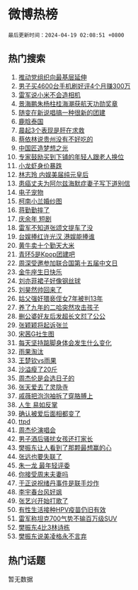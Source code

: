 # 微博热榜

`最后更新时间：2024-04-19 02:08:51 +0800`

## 热门搜索

1. [推动党组织向最基层延伸](https://m.weibo.cn/search?containerid=100103type%3D1%26t%3D10%26q%3D%23%E6%8E%A8%E5%8A%A8%E5%85%9A%E7%BB%84%E7%BB%87%E5%90%91%E6%9C%80%E5%9F%BA%E5%B1%82%E5%BB%B6%E4%BC%B8%23&stream_entry_id=51&isnewpage=1&extparam=seat%3D1%26q%3D%2523%25E6%258E%25A8%25E5%258A%25A8%25E5%2585%259A%25E7%25BB%2584%25E7%25BB%2587%25E5%2590%2591%25E6%259C%2580%25E5%259F%25BA%25E5%25B1%2582%25E5%25BB%25B6%25E4%25BC%25B8%2523%26c_type%3D51%26dgr%3D0%26cate%3D10103%26pos%3D0%26filter_type%3Drealtimehot%26stream_entry_id%3D51%26display_time%3D1713463730%26pre_seqid%3D17134637304760746586)
1. [男子买4600台手机刷好评4个月赚300万](https://m.weibo.cn/search?containerid=100103type%3D1%26t%3D10%26q%3D%23%E7%94%B7%E5%AD%90%E4%B9%B04600%E5%8F%B0%E6%89%8B%E6%9C%BA%E5%88%B7%E5%A5%BD%E8%AF%844%E4%B8%AA%E6%9C%88%E8%B5%9A300%E4%B8%87%23&stream_entry_id=31&isnewpage=1&extparam=seat%3D1%26q%3D%2523%25E7%2594%25B7%25E5%25AD%2590%25E4%25B9%25B04600%25E5%258F%25B0%25E6%2589%258B%25E6%259C%25BA%25E5%2588%25B7%25E5%25A5%25BD%25E8%25AF%25844%25E4%25B8%25AA%25E6%259C%2588%25E8%25B5%259A300%25E4%25B8%2587%2523%26c_type%3D31%26band_rank%3D1%26cate%3D5001%26flag%3D2%26filter_type%3Drealtimehot%26stream_entry_id%3D31%26pos%3D0%26realpos%3D1%26dgr%3D0%26lcate%3D5001%26display_time%3D1713463730%26pre_seqid%3D17134637304760746586)
1. [雷军说小米不会造相机](https://m.weibo.cn/search?containerid=100103type%3D1%26t%3D10%26q%3D%23%E9%9B%B7%E5%86%9B%E8%AF%B4%E5%B0%8F%E7%B1%B3%E4%B8%8D%E4%BC%9A%E9%80%A0%E7%9B%B8%E6%9C%BA%23&stream_entry_id=31&isnewpage=1&extparam=seat%3D1%26q%3D%2523%25E9%259B%25B7%25E5%2586%259B%25E8%25AF%25B4%25E5%25B0%258F%25E7%25B1%25B3%25E4%25B8%258D%25E4%25BC%259A%25E9%2580%25A0%25E7%259B%25B8%25E6%259C%25BA%2523%26c_type%3D31%26band_rank%3D2%26cate%3D5001%26flag%3D2%26filter_type%3Drealtimehot%26stream_entry_id%3D31%26pos%3D1%26realpos%3D2%26dgr%3D0%26lcate%3D5001%26display_time%3D1713463730%26pre_seqid%3D17134637304760746586)
1. [景海鹏朱杨柱桂海潮获航天功勋奖章](https://m.weibo.cn/search?containerid=100103type%3D1%26t%3D10%26q%3D%23%E6%99%AF%E6%B5%B7%E9%B9%8F%E6%9C%B1%E6%9D%A8%E6%9F%B1%E6%A1%82%E6%B5%B7%E6%BD%AE%E8%8E%B7%E8%88%AA%E5%A4%A9%E5%8A%9F%E5%8B%8B%E5%A5%96%E7%AB%A0%23&stream_entry_id=31&isnewpage=1&extparam=seat%3D1%26q%3D%2523%25E6%2599%25AF%25E6%25B5%25B7%25E9%25B9%258F%25E6%259C%25B1%25E6%259D%25A8%25E6%259F%25B1%25E6%25A1%2582%25E6%25B5%25B7%25E6%25BD%25AE%25E8%258E%25B7%25E8%2588%25AA%25E5%25A4%25A9%25E5%258A%259F%25E5%258B%258B%25E5%25A5%2596%25E7%25AB%25A0%2523%26c_type%3D31%26band_rank%3D3%26cate%3D5001%26flag%3D0%26filter_type%3Drealtimehot%26stream_entry_id%3D31%26pos%3D2%26realpos%3D3%26dgr%3D0%26lcate%3D5001%26display_time%3D1713463730%26pre_seqid%3D17134637304760746586)
1. [随变在新说唱搞一种很新的团建](https://m.weibo.cn/search?containerid=100103type%3D1%26t%3D10%26q%3D%23%E9%9A%8F%E5%8F%98%E5%9C%A8%E6%96%B0%E8%AF%B4%E5%94%B1%E6%90%9E%E4%B8%80%E7%A7%8D%E5%BE%88%E6%96%B0%E7%9A%84%E5%9B%A2%E5%BB%BA%23&stream_entry_id=31&isnewpage=1&extparam=seat%3D1%26q%3D%2523%25E9%259A%258F%25E5%258F%2598%25E5%259C%25A8%25E6%2596%25B0%25E8%25AF%25B4%25E5%2594%25B1%25E6%2590%259E%25E4%25B8%2580%25E7%25A7%258D%25E5%25BE%2588%25E6%2596%25B0%25E7%259A%2584%25E5%259B%25A2%25E5%25BB%25BA%2523%26c_type%3D31%26band_rank%3D4%26adid%3D231138%26cate%3D5001%26is_ad_pos%3D1%26filter_type%3Drealtimehot%26stream_entry_id%3D31%26pos%3D3%26dgr%3D0%26lcate%3D5001%26topic_ad%3D1%26display_time%3D1713463730%26pre_seqid%3D17134637304760746586)
1. [鹿晗泰国](https://m.weibo.cn/search?containerid=100103type%3D1%26t%3D10%26q%3D%E9%B9%BF%E6%99%97%E6%B3%B0%E5%9B%BD&stream_entry_id=31&isnewpage=1&extparam=seat%3D1%26q%3D%25E9%25B9%25BF%25E6%2599%2597%25E6%25B3%25B0%25E5%259B%25BD%26c_type%3D31%26band_rank%3D4%26cate%3D5001%26flag%3D2%26filter_type%3Drealtimehot%26stream_entry_id%3D31%26pos%3D4%26realpos%3D4%26dgr%3D0%26lcate%3D5001%26display_time%3D1713463730%26pre_seqid%3D17134637304760746586)
1. [晨起3个表现是肝在求救](https://m.weibo.cn/search?containerid=100103type%3D1%26t%3D10%26q%3D%23%E6%99%A8%E8%B5%B73%E4%B8%AA%E8%A1%A8%E7%8E%B0%E6%98%AF%E8%82%9D%E5%9C%A8%E6%B1%82%E6%95%91%23&stream_entry_id=31&isnewpage=1&extparam=seat%3D1%26q%3D%2523%25E6%2599%25A8%25E8%25B5%25B73%25E4%25B8%25AA%25E8%25A1%25A8%25E7%258E%25B0%25E6%2598%25AF%25E8%2582%259D%25E5%259C%25A8%25E6%25B1%2582%25E6%2595%2591%2523%26c_type%3D31%26band_rank%3D5%26cate%3D5001%26flag%3D2%26filter_type%3Drealtimehot%26stream_entry_id%3D31%26pos%3D5%26realpos%3D5%26dgr%3D0%26lcate%3D5001%26display_time%3D1713463730%26pre_seqid%3D17134637304760746586)
1. [蔡依林说贵州没有不好吃的](https://m.weibo.cn/search?containerid=100103type%3D1%26t%3D10%26q%3D%23%E8%94%A1%E4%BE%9D%E6%9E%97%E8%AF%B4%E8%B4%B5%E5%B7%9E%E6%B2%A1%E6%9C%89%E4%B8%8D%E5%A5%BD%E5%90%83%E7%9A%84%23&stream_entry_id=31&isnewpage=1&extparam=seat%3D1%26q%3D%2523%25E8%2594%25A1%25E4%25BE%259D%25E6%259E%2597%25E8%25AF%25B4%25E8%25B4%25B5%25E5%25B7%259E%25E6%25B2%25A1%25E6%259C%2589%25E4%25B8%258D%25E5%25A5%25BD%25E5%2590%2583%25E7%259A%2584%2523%26c_type%3D31%26band_rank%3D6%26cate%3D5001%26flag%3D2%26filter_type%3Drealtimehot%26stream_entry_id%3D31%26pos%3D6%26realpos%3D6%26dgr%3D0%26lcate%3D5001%26display_time%3D1713463730%26pre_seqid%3D17134637304760746586)
1. [中国匠造梦想之光](https://m.weibo.cn/search?containerid=100103type%3D1%26t%3D10%26q%3D%23%E4%B8%AD%E5%9B%BD%E5%8C%A0%E9%80%A0%E6%A2%A6%E6%83%B3%E4%B9%8B%E5%85%89%23&stream_entry_id=31&isnewpage=1&extparam=seat%3D1%26q%3D%2523%25E4%25B8%25AD%25E5%259B%25BD%25E5%258C%25A0%25E9%2580%25A0%25E6%25A2%25A6%25E6%2583%25B3%25E4%25B9%258B%25E5%2585%2589%2523%26c_type%3D31%26band_rank%3D7%26adid%3D231444%26cate%3D5001%26is_ad_pos%3D1%26filter_type%3Drealtimehot%26stream_entry_id%3D31%26pos%3D7%26dgr%3D0%26lcate%3D5001%26topic_ad%3D1%26display_time%3D1713463730%26pre_seqid%3D17134637304760746586)
1. [专家鼓励买到下铺的年轻人跟老人换位](https://m.weibo.cn/search?containerid=100103type%3D1%26t%3D10%26q%3D%23%E4%B8%93%E5%AE%B6%E9%BC%93%E5%8A%B1%E4%B9%B0%E5%88%B0%E4%B8%8B%E9%93%BA%E7%9A%84%E5%B9%B4%E8%BD%BB%E4%BA%BA%E8%B7%9F%E8%80%81%E4%BA%BA%E6%8D%A2%E4%BD%8D%23&stream_entry_id=31&isnewpage=1&extparam=seat%3D1%26q%3D%2523%25E4%25B8%2593%25E5%25AE%25B6%25E9%25BC%2593%25E5%258A%25B1%25E4%25B9%25B0%25E5%2588%25B0%25E4%25B8%258B%25E9%2593%25BA%25E7%259A%2584%25E5%25B9%25B4%25E8%25BD%25BB%25E4%25BA%25BA%25E8%25B7%259F%25E8%2580%2581%25E4%25BA%25BA%25E6%258D%25A2%25E4%25BD%258D%2523%26c_type%3D31%26band_rank%3D7%26cate%3D5001%26flag%3D16%26filter_type%3Drealtimehot%26stream_entry_id%3D31%26pos%3D8%26realpos%3D7%26dgr%3D0%26lcate%3D5001%26display_time%3D1713463730%26pre_seqid%3D17134637304760746586)
1. [小龙虾身价暴跌](https://m.weibo.cn/search?containerid=100103type%3D1%26t%3D10%26q%3D%23%E5%B0%8F%E9%BE%99%E8%99%BE%E8%BA%AB%E4%BB%B7%E6%9A%B4%E8%B7%8C%23&stream_entry_id=31&isnewpage=1&extparam=seat%3D1%26q%3D%2523%25E5%25B0%258F%25E9%25BE%2599%25E8%2599%25BE%25E8%25BA%25AB%25E4%25BB%25B7%25E6%259A%25B4%25E8%25B7%258C%2523%26c_type%3D31%26band_rank%3D8%26cate%3D5001%26flag%3D2%26filter_type%3Drealtimehot%26stream_entry_id%3D31%26pos%3D9%26realpos%3D8%26dgr%3D0%26lcate%3D5001%26display_time%3D1713463730%26pre_seqid%3D17134637304760746586)
1. [林志玲 内娱美届纯元皇后](https://m.weibo.cn/search?containerid=100103type%3D1%26t%3D10%26q%3D%E6%9E%97%E5%BF%97%E7%8E%B2+%E5%86%85%E5%A8%B1%E7%BE%8E%E5%B1%8A%E7%BA%AF%E5%85%83%E7%9A%87%E5%90%8E&stream_entry_id=31&isnewpage=1&extparam=seat%3D1%26q%3D%25E6%259E%2597%25E5%25BF%2597%25E7%258E%25B2%2520%25E5%2586%2585%25E5%25A8%25B1%25E7%25BE%258E%25E5%25B1%258A%25E7%25BA%25AF%25E5%2585%2583%25E7%259A%2587%25E5%2590%258E%26c_type%3D31%26band_rank%3D9%26cate%3D5001%26flag%3D2%26filter_type%3Drealtimehot%26stream_entry_id%3D31%26pos%3D10%26realpos%3D9%26dgr%3D0%26lcate%3D5001%26display_time%3D1713463730%26pre_seqid%3D17134637304760746586)
1. [患癌丈夫为阿尔兹海默症妻子写下道别信](https://m.weibo.cn/search?containerid=100103type%3D1%26t%3D10%26q%3D%23%E6%82%A3%E7%99%8C%E4%B8%88%E5%A4%AB%E4%B8%BA%E9%98%BF%E5%B0%94%E5%85%B9%E6%B5%B7%E9%BB%98%E7%97%87%E5%A6%BB%E5%AD%90%E5%86%99%E4%B8%8B%E9%81%93%E5%88%AB%E4%BF%A1%23&stream_entry_id=31&isnewpage=1&extparam=seat%3D1%26q%3D%2523%25E6%2582%25A3%25E7%2599%258C%25E4%25B8%2588%25E5%25A4%25AB%25E4%25B8%25BA%25E9%2598%25BF%25E5%25B0%2594%25E5%2585%25B9%25E6%25B5%25B7%25E9%25BB%2598%25E7%2597%2587%25E5%25A6%25BB%25E5%25AD%2590%25E5%2586%2599%25E4%25B8%258B%25E9%2581%2593%25E5%2588%25AB%25E4%25BF%25A1%2523%26c_type%3D31%26band_rank%3D10%26cate%3D5001%26flag%3D32768%26filter_type%3Drealtimehot%26stream_entry_id%3D31%26pos%3D11%26realpos%3D10%26dgr%3D0%26lcate%3D5001%26display_time%3D1713463730%26pre_seqid%3D17134637304760746586)
1. [电子宠物](https://m.weibo.cn/search?containerid=100103type%3D1%26t%3D10%26q%3D%E7%94%B5%E5%AD%90%E5%AE%A0%E7%89%A9&stream_entry_id=31&isnewpage=1&extparam=seat%3D1%26q%3D%25E7%2594%25B5%25E5%25AD%2590%25E5%25AE%25A0%25E7%2589%25A9%26c_type%3D31%26band_rank%3D11%26cate%3D5001%26flag%3D1%26filter_type%3Drealtimehot%26stream_entry_id%3D31%26pos%3D12%26realpos%3D11%26dgr%3D0%26lcate%3D5001%26display_time%3D1713463730%26pre_seqid%3D17134637304760746586)
1. [柯南小兰婚纱图](https://m.weibo.cn/search?containerid=100103type%3D1%26t%3D10%26q%3D%E6%9F%AF%E5%8D%97%E5%B0%8F%E5%85%B0%E5%A9%9A%E7%BA%B1%E5%9B%BE&stream_entry_id=31&isnewpage=1&extparam=seat%3D1%26q%3D%25E6%259F%25AF%25E5%258D%2597%25E5%25B0%258F%25E5%2585%25B0%25E5%25A9%259A%25E7%25BA%25B1%25E5%259B%25BE%26c_type%3D31%26band_rank%3D12%26cate%3D5001%26flag%3D2%26filter_type%3Drealtimehot%26stream_entry_id%3D31%26pos%3D13%26realpos%3D12%26dgr%3D0%26lcate%3D5001%26display_time%3D1713463730%26pre_seqid%3D17134637304760746586)
1. [蒋勤勤摔了](https://m.weibo.cn/search?containerid=100103type%3D1%26t%3D10%26q%3D%23%E8%92%8B%E5%8B%A4%E5%8B%A4%E6%91%94%E4%BA%86%23&stream_entry_id=31&isnewpage=1&extparam=seat%3D1%26q%3D%2523%25E8%2592%258B%25E5%258B%25A4%25E5%258B%25A4%25E6%2591%2594%25E4%25BA%2586%2523%26c_type%3D31%26band_rank%3D13%26cate%3D5001%26flag%3D2%26filter_type%3Drealtimehot%26stream_entry_id%3D31%26pos%3D14%26realpos%3D13%26dgr%3D0%26lcate%3D5001%26display_time%3D1713463730%26pre_seqid%3D17134637304760746586)
1. [庆余年 短剧](https://m.weibo.cn/search?containerid=100103type%3D1%26t%3D10%26q%3D%E5%BA%86%E4%BD%99%E5%B9%B4+%E7%9F%AD%E5%89%A7&stream_entry_id=31&isnewpage=1&extparam=seat%3D1%26q%3D%25E5%25BA%2586%25E4%25BD%2599%25E5%25B9%25B4%2520%25E7%259F%25AD%25E5%2589%25A7%26c_type%3D31%26band_rank%3D14%26cate%3D5001%26flag%3D2%26filter_type%3Drealtimehot%26stream_entry_id%3D31%26pos%3D15%26realpos%3D14%26dgr%3D0%26lcate%3D5001%26display_time%3D1713463730%26pre_seqid%3D17134637304760746586)
1. [雷军不知道张颂文提车了没](https://m.weibo.cn/search?containerid=100103type%3D1%26t%3D10%26q%3D%23%E9%9B%B7%E5%86%9B%E4%B8%8D%E7%9F%A5%E9%81%93%E5%BC%A0%E9%A2%82%E6%96%87%E6%8F%90%E8%BD%A6%E4%BA%86%E6%B2%A1%23&stream_entry_id=31&isnewpage=1&extparam=seat%3D1%26q%3D%2523%25E9%259B%25B7%25E5%2586%259B%25E4%25B8%258D%25E7%259F%25A5%25E9%2581%2593%25E5%25BC%25A0%25E9%25A2%2582%25E6%2596%2587%25E6%258F%2590%25E8%25BD%25A6%25E4%25BA%2586%25E6%25B2%25A1%2523%26c_type%3D31%26band_rank%3D15%26cate%3D5001%26flag%3D2%26filter_type%3Drealtimehot%26stream_entry_id%3D31%26pos%3D16%26realpos%3D15%26dgr%3D0%26lcate%3D5001%26display_time%3D1713463730%26pre_seqid%3D17134637304760746586)
1. [台娱捧红许光汉 港娱能捧谁](https://m.weibo.cn/search?containerid=100103type%3D1%26t%3D10%26q%3D%E5%8F%B0%E5%A8%B1%E6%8D%A7%E7%BA%A2%E8%AE%B8%E5%85%89%E6%B1%89+%E6%B8%AF%E5%A8%B1%E8%83%BD%E6%8D%A7%E8%B0%81&stream_entry_id=31&isnewpage=1&extparam=seat%3D1%26q%3D%25E5%258F%25B0%25E5%25A8%25B1%25E6%258D%25A7%25E7%25BA%25A2%25E8%25AE%25B8%25E5%2585%2589%25E6%25B1%2589%2520%25E6%25B8%25AF%25E5%25A8%25B1%25E8%2583%25BD%25E6%258D%25A7%25E8%25B0%2581%26c_type%3D31%26band_rank%3D16%26cate%3D5001%26flag%3D2%26filter_type%3Drealtimehot%26stream_entry_id%3D31%26pos%3D17%26realpos%3D16%26dgr%3D0%26lcate%3D5001%26display_time%3D1713463730%26pre_seqid%3D17134637304760746586)
1. [黄牛卖十个勤天大米](https://m.weibo.cn/search?containerid=100103type%3D1%26t%3D10%26q%3D%23%E9%BB%84%E7%89%9B%E5%8D%96%E5%8D%81%E4%B8%AA%E5%8B%A4%E5%A4%A9%E5%A4%A7%E7%B1%B3%23&stream_entry_id=31&isnewpage=1&extparam=seat%3D1%26q%3D%2523%25E9%25BB%2584%25E7%2589%259B%25E5%258D%2596%25E5%258D%2581%25E4%25B8%25AA%25E5%258B%25A4%25E5%25A4%25A9%25E5%25A4%25A7%25E7%25B1%25B3%2523%26c_type%3D31%26band_rank%3D17%26cate%3D5001%26flag%3D1%26filter_type%3Drealtimehot%26stream_entry_id%3D31%26pos%3D18%26realpos%3D17%26dgr%3D0%26lcate%3D5001%26display_time%3D1713463730%26pre_seqid%3D17134637304760746586)
1. [青环5是Kpop团建吧](https://m.weibo.cn/search?containerid=100103type%3D1%26t%3D10%26q%3D%23%E9%9D%92%E7%8E%AF5%E6%98%AFKpop%E5%9B%A2%E5%BB%BA%E5%90%A7%23&stream_entry_id=31&isnewpage=1&extparam=seat%3D1%26q%3D%2523%25E9%259D%2592%25E7%258E%25AF5%25E6%2598%25AFKpop%25E5%259B%25A2%25E5%25BB%25BA%25E5%2590%25A7%2523%26c_type%3D31%26band_rank%3D18%26cate%3D5001%26flag%3D0%26filter_type%3Drealtimehot%26stream_entry_id%3D31%26pos%3D19%26realpos%3D18%26dgr%3D0%26lcate%3D5001%26display_time%3D1713463730%26pre_seqid%3D17134637304760746586)
1. [周深受邀参加联合国第十五届中文日](https://m.weibo.cn/search?containerid=100103type%3D1%26t%3D10%26q%3D%23%E5%91%A8%E6%B7%B1%E5%8F%97%E9%82%80%E5%8F%82%E5%8A%A0%E8%81%94%E5%90%88%E5%9B%BD%E7%AC%AC%E5%8D%81%E4%BA%94%E5%B1%8A%E4%B8%AD%E6%96%87%E6%97%A5%23&stream_entry_id=31&isnewpage=1&extparam=seat%3D1%26q%3D%2523%25E5%2591%25A8%25E6%25B7%25B1%25E5%258F%2597%25E9%2582%2580%25E5%258F%2582%25E5%258A%25A0%25E8%2581%2594%25E5%2590%2588%25E5%259B%25BD%25E7%25AC%25AC%25E5%258D%2581%25E4%25BA%2594%25E5%25B1%258A%25E4%25B8%25AD%25E6%2596%2587%25E6%2597%25A5%2523%26c_type%3D31%26band_rank%3D19%26cate%3D5001%26flag%3D0%26filter_type%3Drealtimehot%26stream_entry_id%3D31%26pos%3D20%26realpos%3D19%26dgr%3D0%26lcate%3D5001%26display_time%3D1713463730%26pre_seqid%3D17134637304760746586)
1. [金牛座生日快乐](https://m.weibo.cn/search?containerid=100103type%3D1%26t%3D10%26q%3D%23%E9%87%91%E7%89%9B%E5%BA%A7%E7%94%9F%E6%97%A5%E5%BF%AB%E4%B9%90%23&stream_entry_id=31&isnewpage=1&extparam=seat%3D1%26q%3D%2523%25E9%2587%2591%25E7%2589%259B%25E5%25BA%25A7%25E7%2594%259F%25E6%2597%25A5%25E5%25BF%25AB%25E4%25B9%2590%2523%26c_type%3D31%26band_rank%3D20%26cate%3D5001%26flag%3D0%26filter_type%3Drealtimehot%26stream_entry_id%3D31%26pos%3D21%26realpos%3D20%26dgr%3D0%26lcate%3D5001%26display_time%3D1713463730%26pre_seqid%3D17134637304760746586)
1. [刘亦菲裙子好像钢丝球](https://m.weibo.cn/search?containerid=100103type%3D1%26t%3D10%26q%3D%23%E5%88%98%E4%BA%A6%E8%8F%B2%E8%A3%99%E5%AD%90%E5%A5%BD%E5%83%8F%E9%92%A2%E4%B8%9D%E7%90%83%23&stream_entry_id=31&isnewpage=1&extparam=seat%3D1%26q%3D%2523%25E5%2588%2598%25E4%25BA%25A6%25E8%258F%25B2%25E8%25A3%2599%25E5%25AD%2590%25E5%25A5%25BD%25E5%2583%258F%25E9%2592%25A2%25E4%25B8%259D%25E7%2590%2583%2523%26c_type%3D31%26band_rank%3D21%26cate%3D5001%26flag%3D2%26filter_type%3Drealtimehot%26stream_entry_id%3D31%26pos%3D22%26realpos%3D21%26dgr%3D0%26lcate%3D5001%26display_time%3D1713463730%26pre_seqid%3D17134637304760746586)
1. [刘昊然帅回来了](https://m.weibo.cn/search?containerid=100103type%3D1%26t%3D10%26q%3D%E5%88%98%E6%98%8A%E7%84%B6%E5%B8%85%E5%9B%9E%E6%9D%A5%E4%BA%86&stream_entry_id=31&isnewpage=1&extparam=seat%3D1%26q%3D%25E5%2588%2598%25E6%2598%258A%25E7%2584%25B6%25E5%25B8%2585%25E5%259B%259E%25E6%259D%25A5%25E4%25BA%2586%26c_type%3D31%26band_rank%3D22%26cate%3D5001%26flag%3D2%26filter_type%3Drealtimehot%26stream_entry_id%3D31%26pos%3D23%26realpos%3D22%26dgr%3D0%26lcate%3D5001%26display_time%3D1713463730%26pre_seqid%3D17134637304760746586)
1. [姑父强奸猥亵侄女7年被判13年](https://m.weibo.cn/search?containerid=100103type%3D1%26t%3D10%26q%3D%23%E5%A7%91%E7%88%B6%E5%BC%BA%E5%A5%B8%E7%8C%A5%E4%BA%B5%E4%BE%84%E5%A5%B37%E5%B9%B4%E8%A2%AB%E5%88%A413%E5%B9%B4%23&stream_entry_id=31&isnewpage=1&extparam=seat%3D1%26q%3D%2523%25E5%25A7%2591%25E7%2588%25B6%25E5%25BC%25BA%25E5%25A5%25B8%25E7%258C%25A5%25E4%25BA%25B5%25E4%25BE%2584%25E5%25A5%25B37%25E5%25B9%25B4%25E8%25A2%25AB%25E5%2588%25A413%25E5%25B9%25B4%2523%26c_type%3D31%26band_rank%3D23%26cate%3D5001%26flag%3D0%26filter_type%3Drealtimehot%26stream_entry_id%3D31%26pos%3D24%26realpos%3D23%26dgr%3D0%26lcate%3D5001%26display_time%3D1713463730%26pre_seqid%3D17134637304760746586)
1. [养了九年的二哈突然攻击孩子](https://m.weibo.cn/search?containerid=100103type%3D1%26t%3D10%26q%3D%23%E5%85%BB%E4%BA%86%E4%B9%9D%E5%B9%B4%E7%9A%84%E4%BA%8C%E5%93%88%E7%AA%81%E7%84%B6%E6%94%BB%E5%87%BB%E5%AD%A9%E5%AD%90%23&stream_entry_id=31&isnewpage=1&extparam=seat%3D1%26q%3D%2523%25E5%2585%25BB%25E4%25BA%2586%25E4%25B9%259D%25E5%25B9%25B4%25E7%259A%2584%25E4%25BA%258C%25E5%2593%2588%25E7%25AA%2581%25E7%2584%25B6%25E6%2594%25BB%25E5%2587%25BB%25E5%25AD%25A9%25E5%25AD%2590%2523%26c_type%3D31%26band_rank%3D24%26cate%3D5001%26flag%3D0%26filter_type%3Drealtimehot%26stream_entry_id%3D31%26pos%3D25%26realpos%3D24%26dgr%3D0%26lcate%3D5001%26display_time%3D1713463730%26pre_seqid%3D17134637304760746586)
1. [删公婆好友后发超长文怼了公公](https://m.weibo.cn/search?containerid=100103type%3D1%26t%3D10%26q%3D%23%E5%88%A0%E5%85%AC%E5%A9%86%E5%A5%BD%E5%8F%8B%E5%90%8E%E5%8F%91%E8%B6%85%E9%95%BF%E6%96%87%E6%80%BC%E4%BA%86%E5%85%AC%E5%85%AC%23&stream_entry_id=31&isnewpage=1&extparam=seat%3D1%26q%3D%2523%25E5%2588%25A0%25E5%2585%25AC%25E5%25A9%2586%25E5%25A5%25BD%25E5%258F%258B%25E5%2590%258E%25E5%258F%2591%25E8%25B6%2585%25E9%2595%25BF%25E6%2596%2587%25E6%2580%25BC%25E4%25BA%2586%25E5%2585%25AC%25E5%2585%25AC%2523%26c_type%3D31%26band_rank%3D25%26cate%3D5001%26flag%3D0%26filter_type%3Drealtimehot%26stream_entry_id%3D31%26pos%3D26%26realpos%3D25%26dgr%3D0%26lcate%3D5001%26display_time%3D1713463730%26pre_seqid%3D17134637304760746586)
1. [张颖颖将起诉张兰](https://m.weibo.cn/search?containerid=100103type%3D1%26t%3D10%26q%3D%23%E5%BC%A0%E9%A2%96%E9%A2%96%E5%B0%86%E8%B5%B7%E8%AF%89%E5%BC%A0%E5%85%B0%23&stream_entry_id=31&isnewpage=1&extparam=seat%3D1%26q%3D%2523%25E5%25BC%25A0%25E9%25A2%2596%25E9%25A2%2596%25E5%25B0%2586%25E8%25B5%25B7%25E8%25AF%2589%25E5%25BC%25A0%25E5%2585%25B0%2523%26c_type%3D31%26band_rank%3D26%26cate%3D5001%26flag%3D0%26filter_type%3Drealtimehot%26stream_entry_id%3D31%26pos%3D27%26realpos%3D26%26dgr%3D0%26lcate%3D5001%26display_time%3D1713463730%26pre_seqid%3D17134637304760746586)
1. [宋茜G社生图](https://m.weibo.cn/search?containerid=100103type%3D1%26t%3D10%26q%3D%E5%AE%8B%E8%8C%9CG%E7%A4%BE%E7%94%9F%E5%9B%BE&stream_entry_id=31&isnewpage=1&extparam=seat%3D1%26q%3D%25E5%25AE%258B%25E8%258C%259CG%25E7%25A4%25BE%25E7%2594%259F%25E5%259B%25BE%26c_type%3D31%26band_rank%3D27%26cate%3D5001%26flag%3D0%26filter_type%3Drealtimehot%26stream_entry_id%3D31%26pos%3D28%26realpos%3D27%26dgr%3D0%26lcate%3D5001%26display_time%3D1713463730%26pre_seqid%3D17134637304760746586)
1. [每天坚持踮脚身体会发生什么变化](https://m.weibo.cn/search?containerid=100103type%3D1%26t%3D10%26q%3D%23%E6%AF%8F%E5%A4%A9%E5%9D%9A%E6%8C%81%E8%B8%AE%E8%84%9A%E8%BA%AB%E4%BD%93%E4%BC%9A%E5%8F%91%E7%94%9F%E4%BB%80%E4%B9%88%E5%8F%98%E5%8C%96%23&stream_entry_id=31&isnewpage=1&extparam=seat%3D1%26q%3D%2523%25E6%25AF%258F%25E5%25A4%25A9%25E5%259D%259A%25E6%258C%2581%25E8%25B8%25AE%25E8%2584%259A%25E8%25BA%25AB%25E4%25BD%2593%25E4%25BC%259A%25E5%258F%2591%25E7%2594%259F%25E4%25BB%2580%25E4%25B9%2588%25E5%258F%2598%25E5%258C%2596%2523%26c_type%3D31%26band_rank%3D28%26cate%3D5001%26flag%3D0%26filter_type%3Drealtimehot%26stream_entry_id%3D31%26pos%3D29%26realpos%3D28%26dgr%3D0%26lcate%3D5001%26display_time%3D1713463730%26pre_seqid%3D17134637304760746586)
1. [雨果淘汰](https://m.weibo.cn/search?containerid=100103type%3D1%26t%3D10%26q%3D%E9%9B%A8%E6%9E%9C%E6%B7%98%E6%B1%B0&stream_entry_id=31&isnewpage=1&extparam=seat%3D1%26q%3D%25E9%259B%25A8%25E6%259E%259C%25E6%25B7%2598%25E6%25B1%25B0%26c_type%3D31%26band_rank%3D29%26cate%3D5001%26flag%3D0%26filter_type%3Drealtimehot%26stream_entry_id%3D31%26pos%3D30%26realpos%3D29%26dgr%3D0%26lcate%3D5001%26display_time%3D1713463730%26pre_seqid%3D17134637304760746586)
1. [王楚钦vs雨果](https://m.weibo.cn/search?containerid=100103type%3D1%26t%3D10%26q%3D%E7%8E%8B%E6%A5%9A%E9%92%A6vs%E9%9B%A8%E6%9E%9C&stream_entry_id=31&isnewpage=1&extparam=seat%3D1%26q%3D%25E7%258E%258B%25E6%25A5%259A%25E9%2592%25A6vs%25E9%259B%25A8%25E6%259E%259C%26c_type%3D31%26band_rank%3D30%26cate%3D5001%26flag%3D0%26filter_type%3Drealtimehot%26stream_entry_id%3D31%26pos%3D31%26realpos%3D30%26dgr%3D0%26lcate%3D5001%26display_time%3D1713463730%26pre_seqid%3D17134637304760746586)
1. [沙溢瘦了20斤](https://m.weibo.cn/search?containerid=100103type%3D1%26t%3D10%26q%3D%23%E6%B2%99%E6%BA%A2%E7%98%A6%E4%BA%8620%E6%96%A4%23&stream_entry_id=31&isnewpage=1&extparam=seat%3D1%26q%3D%2523%25E6%25B2%2599%25E6%25BA%25A2%25E7%2598%25A6%25E4%25BA%258620%25E6%2596%25A4%2523%26c_type%3D31%26band_rank%3D31%26cate%3D5001%26flag%3D0%26filter_type%3Drealtimehot%26stream_entry_id%3D31%26pos%3D32%26realpos%3D31%26dgr%3D0%26lcate%3D5001%26display_time%3D1713463730%26pre_seqid%3D17134637304760746586)
1. [周杰伦是会选日子的](https://m.weibo.cn/search?containerid=100103type%3D1%26t%3D10%26q%3D%23%E5%91%A8%E6%9D%B0%E4%BC%A6%E6%98%AF%E4%BC%9A%E9%80%89%E6%97%A5%E5%AD%90%E7%9A%84%23&stream_entry_id=31&isnewpage=1&extparam=seat%3D1%26q%3D%2523%25E5%2591%25A8%25E6%259D%25B0%25E4%25BC%25A6%25E6%2598%25AF%25E4%25BC%259A%25E9%2580%2589%25E6%2597%25A5%25E5%25AD%2590%25E7%259A%2584%2523%26c_type%3D31%26band_rank%3D32%26cate%3D5001%26flag%3D0%26filter_type%3Drealtimehot%26stream_entry_id%3D31%26pos%3D33%26realpos%3D32%26dgr%3D0%26lcate%3D5001%26display_time%3D1713463730%26pre_seqid%3D17134637304760746586)
1. [张天爱去了灵隐寺](https://m.weibo.cn/search?containerid=100103type%3D1%26t%3D10%26q%3D%23%E5%BC%A0%E5%A4%A9%E7%88%B1%E5%8E%BB%E4%BA%86%E7%81%B5%E9%9A%90%E5%AF%BA%23&stream_entry_id=31&isnewpage=1&extparam=seat%3D1%26q%3D%2523%25E5%25BC%25A0%25E5%25A4%25A9%25E7%2588%25B1%25E5%258E%25BB%25E4%25BA%2586%25E7%2581%25B5%25E9%259A%2590%25E5%25AF%25BA%2523%26c_type%3D31%26band_rank%3D33%26cate%3D5001%26flag%3D1%26filter_type%3Drealtimehot%26stream_entry_id%3D31%26pos%3D34%26realpos%3D33%26dgr%3D0%26lcate%3D5001%26display_time%3D1713463730%26pre_seqid%3D17134637304760746586)
1. [戚薇把泡泡袖拆了穿胳膊上](https://m.weibo.cn/search?containerid=100103type%3D1%26t%3D10%26q%3D%23%E6%88%9A%E8%96%87%E6%8A%8A%E6%B3%A1%E6%B3%A1%E8%A2%96%E6%8B%86%E4%BA%86%E7%A9%BF%E8%83%B3%E8%86%8A%E4%B8%8A%23&stream_entry_id=31&isnewpage=1&extparam=seat%3D1%26q%3D%2523%25E6%2588%259A%25E8%2596%2587%25E6%258A%258A%25E6%25B3%25A1%25E6%25B3%25A1%25E8%25A2%2596%25E6%258B%2586%25E4%25BA%2586%25E7%25A9%25BF%25E8%2583%25B3%25E8%2586%258A%25E4%25B8%258A%2523%26c_type%3D31%26band_rank%3D34%26cate%3D5001%26flag%3D0%26filter_type%3Drealtimehot%26stream_entry_id%3D31%26pos%3D35%26realpos%3D34%26dgr%3D0%26lcate%3D5001%26display_time%3D1713463730%26pre_seqid%3D17134637304760746586)
1. [人生 易如反掌](https://m.weibo.cn/search?containerid=100103type%3D1%26t%3D10%26q%3D%E4%BA%BA%E7%94%9F+%E6%98%93%E5%A6%82%E5%8F%8D%E6%8E%8C&stream_entry_id=31&isnewpage=1&extparam=seat%3D1%26q%3D%25E4%25BA%25BA%25E7%2594%259F%2520%25E6%2598%2593%25E5%25A6%2582%25E5%258F%258D%25E6%258E%258C%26c_type%3D31%26band_rank%3D35%26cate%3D5001%26flag%3D1%26filter_type%3Drealtimehot%26stream_entry_id%3D31%26pos%3D36%26realpos%3D35%26dgr%3D0%26lcate%3D5001%26display_time%3D1713463730%26pre_seqid%3D17134637304760746586)
1. [确认被爱后面相都变了](https://m.weibo.cn/search?containerid=100103type%3D1%26t%3D10%26q%3D%E7%A1%AE%E8%AE%A4%E8%A2%AB%E7%88%B1%E5%90%8E%E9%9D%A2%E7%9B%B8%E9%83%BD%E5%8F%98%E4%BA%86&stream_entry_id=31&isnewpage=1&extparam=seat%3D1%26q%3D%25E7%25A1%25AE%25E8%25AE%25A4%25E8%25A2%25AB%25E7%2588%25B1%25E5%2590%258E%25E9%259D%25A2%25E7%259B%25B8%25E9%2583%25BD%25E5%258F%2598%25E4%25BA%2586%26c_type%3D31%26band_rank%3D36%26cate%3D5001%26flag%3D0%26filter_type%3Drealtimehot%26stream_entry_id%3D31%26pos%3D37%26realpos%3D36%26dgr%3D0%26lcate%3D5001%26display_time%3D1713463730%26pre_seqid%3D17134637304760746586)
1. [ttpd](https://m.weibo.cn/search?containerid=100103type%3D1%26t%3D10%26q%3Dttpd&stream_entry_id=31&isnewpage=1&extparam=seat%3D1%26q%3Dttpd%26c_type%3D31%26band_rank%3D37%26cate%3D5001%26flag%3D0%26filter_type%3Drealtimehot%26stream_entry_id%3D31%26pos%3D38%26realpos%3D37%26dgr%3D0%26lcate%3D5001%26display_time%3D1713463730%26pre_seqid%3D17134637304760746586)
1. [周杰伦演唱会](https://m.weibo.cn/search?containerid=100103type%3D1%26t%3D10%26q%3D%23%E5%91%A8%E6%9D%B0%E4%BC%A6%E6%BC%94%E5%94%B1%E4%BC%9A%23&stream_entry_id=31&isnewpage=1&extparam=seat%3D1%26q%3D%2523%25E5%2591%25A8%25E6%259D%25B0%25E4%25BC%25A6%25E6%25BC%2594%25E5%2594%25B1%25E4%25BC%259A%2523%26c_type%3D31%26band_rank%3D38%26cate%3D5001%26flag%3D0%26filter_type%3Drealtimehot%26stream_entry_id%3D31%26pos%3D39%26realpos%3D38%26dgr%3D0%26lcate%3D5001%26display_time%3D1713463730%26pre_seqid%3D17134637304760746586)
1. [男子酒后骚扰女孩还打家长](https://m.weibo.cn/search?containerid=100103type%3D1%26t%3D10%26q%3D%23%E7%94%B7%E5%AD%90%E9%85%92%E5%90%8E%E9%AA%9A%E6%89%B0%E5%A5%B3%E5%AD%A9%E8%BF%98%E6%89%93%E5%AE%B6%E9%95%BF%23&stream_entry_id=31&isnewpage=1&extparam=seat%3D1%26q%3D%2523%25E7%2594%25B7%25E5%25AD%2590%25E9%2585%2592%25E5%2590%258E%25E9%25AA%259A%25E6%2589%25B0%25E5%25A5%25B3%25E5%25AD%25A9%25E8%25BF%2598%25E6%2589%2593%25E5%25AE%25B6%25E9%2595%25BF%2523%26c_type%3D31%26band_rank%3D39%26cate%3D5001%26flag%3D0%26filter_type%3Drealtimehot%26stream_entry_id%3D31%26pos%3D40%26realpos%3D39%26dgr%3D0%26lcate%3D5001%26display_time%3D1713463730%26pre_seqid%3D17134637304760746586)
1. [樊振东让人看到了那颗最想赢的心](https://m.weibo.cn/search?containerid=100103type%3D1%26t%3D10%26q%3D%E6%A8%8A%E6%8C%AF%E4%B8%9C%E8%AE%A9%E4%BA%BA%E7%9C%8B%E5%88%B0%E4%BA%86%E9%82%A3%E9%A2%97%E6%9C%80%E6%83%B3%E8%B5%A2%E7%9A%84%E5%BF%83&stream_entry_id=31&isnewpage=1&extparam=seat%3D1%26q%3D%25E6%25A8%258A%25E6%258C%25AF%25E4%25B8%259C%25E8%25AE%25A9%25E4%25BA%25BA%25E7%259C%258B%25E5%2588%25B0%25E4%25BA%2586%25E9%2582%25A3%25E9%25A2%2597%25E6%259C%2580%25E6%2583%25B3%25E8%25B5%25A2%25E7%259A%2584%25E5%25BF%2583%26c_type%3D31%26band_rank%3D40%26cate%3D5001%26flag%3D0%26filter_type%3Drealtimehot%26stream_entry_id%3D31%26pos%3D41%26realpos%3D40%26dgr%3D0%26lcate%3D5001%26display_time%3D1713463730%26pre_seqid%3D17134637304760746586)
1. [张远也要失联了](https://m.weibo.cn/search?containerid=100103type%3D1%26t%3D10%26q%3D%23%E5%BC%A0%E8%BF%9C%E4%B9%9F%E8%A6%81%E5%A4%B1%E8%81%94%E4%BA%86%23&stream_entry_id=31&isnewpage=1&extparam=seat%3D1%26q%3D%2523%25E5%25BC%25A0%25E8%25BF%259C%25E4%25B9%259F%25E8%25A6%2581%25E5%25A4%25B1%25E8%2581%2594%25E4%25BA%2586%2523%26c_type%3D31%26band_rank%3D41%26cate%3D5001%26flag%3D0%26filter_type%3Drealtimehot%26stream_entry_id%3D31%26pos%3D42%26realpos%3D41%26dgr%3D0%26lcate%3D5001%26display_time%3D1713463730%26pre_seqid%3D17134637304760746586)
1. [朱一龙 最年轻评委](https://m.weibo.cn/search?containerid=100103type%3D1%26t%3D10%26q%3D%E6%9C%B1%E4%B8%80%E9%BE%99+%E6%9C%80%E5%B9%B4%E8%BD%BB%E8%AF%84%E5%A7%94&stream_entry_id=31&isnewpage=1&extparam=seat%3D1%26q%3D%25E6%259C%25B1%25E4%25B8%2580%25E9%25BE%2599%2520%25E6%259C%2580%25E5%25B9%25B4%25E8%25BD%25BB%25E8%25AF%2584%25E5%25A7%2594%26c_type%3D31%26band_rank%3D42%26cate%3D5001%26flag%3D0%26filter_type%3Drealtimehot%26stream_entry_id%3D31%26pos%3D43%26realpos%3D42%26dgr%3D0%26lcate%3D5001%26display_time%3D1713463730%26pre_seqid%3D17134637304760746586)
1. [你接受周末夫妻吗](https://m.weibo.cn/search?containerid=100103type%3D1%26t%3D10%26q%3D%23%E4%BD%A0%E6%8E%A5%E5%8F%97%E5%91%A8%E6%9C%AB%E5%A4%AB%E5%A6%BB%E5%90%97%23&stream_entry_id=31&isnewpage=1&extparam=seat%3D1%26q%3D%2523%25E4%25BD%25A0%25E6%258E%25A5%25E5%258F%2597%25E5%2591%25A8%25E6%259C%25AB%25E5%25A4%25AB%25E5%25A6%25BB%25E5%2590%2597%2523%26c_type%3D31%26band_rank%3D43%26cate%3D5001%26flag%3D0%26filter_type%3Drealtimehot%26stream_entry_id%3D31%26pos%3D44%26realpos%3D43%26dgr%3D0%26lcate%3D5001%26display_time%3D1713463730%26pre_seqid%3D17134637304760746586)
1. [于正说祝绪丹事件是联手炒作](https://m.weibo.cn/search?containerid=100103type%3D1%26t%3D10%26q%3D%23%E4%BA%8E%E6%AD%A3%E8%AF%B4%E7%A5%9D%E7%BB%AA%E4%B8%B9%E4%BA%8B%E4%BB%B6%E6%98%AF%E8%81%94%E6%89%8B%E7%82%92%E4%BD%9C%23&stream_entry_id=31&isnewpage=1&extparam=seat%3D1%26q%3D%2523%25E4%25BA%258E%25E6%25AD%25A3%25E8%25AF%25B4%25E7%25A5%259D%25E7%25BB%25AA%25E4%25B8%25B9%25E4%25BA%258B%25E4%25BB%25B6%25E6%2598%25AF%25E8%2581%2594%25E6%2589%258B%25E7%2582%2592%25E4%25BD%259C%2523%26c_type%3D31%26band_rank%3D44%26cate%3D5001%26flag%3D0%26filter_type%3Drealtimehot%26stream_entry_id%3D31%26pos%3D45%26realpos%3D44%26dgr%3D0%26lcate%3D5001%26display_time%3D1713463730%26pre_seqid%3D17134637304760746586)
1. [李宇春台风好飒](https://m.weibo.cn/search?containerid=100103type%3D1%26t%3D10%26q%3D%23%E6%9D%8E%E5%AE%87%E6%98%A5%E5%8F%B0%E9%A3%8E%E5%A5%BD%E9%A3%92%23&stream_entry_id=31&isnewpage=1&extparam=seat%3D1%26q%3D%2523%25E6%259D%258E%25E5%25AE%2587%25E6%2598%25A5%25E5%258F%25B0%25E9%25A3%258E%25E5%25A5%25BD%25E9%25A3%2592%2523%26c_type%3D31%26band_rank%3D45%26cate%3D5001%26flag%3D1%26filter_type%3Drealtimehot%26stream_entry_id%3D31%26pos%3D46%26realpos%3D45%26dgr%3D0%26lcate%3D5001%26display_time%3D1713463730%26pre_seqid%3D17134637304760746586)
1. [张艺兴开始打歌了](https://m.weibo.cn/search?containerid=100103type%3D1%26t%3D10%26q%3D%23%E5%BC%A0%E8%89%BA%E5%85%B4%E5%BC%80%E5%A7%8B%E6%89%93%E6%AD%8C%E4%BA%86%23&stream_entry_id=31&isnewpage=1&extparam=seat%3D1%26q%3D%2523%25E5%25BC%25A0%25E8%2589%25BA%25E5%2585%25B4%25E5%25BC%2580%25E5%25A7%258B%25E6%2589%2593%25E6%25AD%258C%25E4%25BA%2586%2523%26c_type%3D31%26band_rank%3D46%26cate%3D5001%26flag%3D0%26filter_type%3Drealtimehot%26stream_entry_id%3D31%26pos%3D47%26realpos%3D46%26dgr%3D0%26lcate%3D5001%26display_time%3D1713463730%26pre_seqid%3D17134637304760746586)
1. [有性生活接种HPV疫苗仍旧有效](https://m.weibo.cn/search?containerid=100103type%3D1%26t%3D10%26q%3D%23%E6%9C%89%E6%80%A7%E7%94%9F%E6%B4%BB%E6%8E%A5%E7%A7%8DHPV%E7%96%AB%E8%8B%97%E4%BB%8D%E6%97%A7%E6%9C%89%E6%95%88%23&stream_entry_id=31&isnewpage=1&extparam=seat%3D1%26q%3D%2523%25E6%259C%2589%25E6%2580%25A7%25E7%2594%259F%25E6%25B4%25BB%25E6%258E%25A5%25E7%25A7%258DHPV%25E7%2596%25AB%25E8%258B%2597%25E4%25BB%258D%25E6%2597%25A7%25E6%259C%2589%25E6%2595%2588%2523%26c_type%3D31%26band_rank%3D47%26cate%3D5001%26flag%3D0%26filter_type%3Drealtimehot%26stream_entry_id%3D31%26pos%3D48%26realpos%3D47%26dgr%3D0%26lcate%3D5001%26display_time%3D1713463730%26pre_seqid%3D17134637304760746586)
1. [雷军称坦克700气势不输百万级SUV](https://m.weibo.cn/search?containerid=100103type%3D1%26t%3D10%26q%3D%23%E9%9B%B7%E5%86%9B%E7%A7%B0%E5%9D%A6%E5%85%8B700%E6%B0%94%E5%8A%BF%E4%B8%8D%E8%BE%93%E7%99%BE%E4%B8%87%E7%BA%A7SUV%23&stream_entry_id=31&isnewpage=1&extparam=seat%3D1%26q%3D%2523%25E9%259B%25B7%25E5%2586%259B%25E7%25A7%25B0%25E5%259D%25A6%25E5%2585%258B700%25E6%25B0%2594%25E5%258A%25BF%25E4%25B8%258D%25E8%25BE%2593%25E7%2599%25BE%25E4%25B8%2587%25E7%25BA%25A7SUV%2523%26c_type%3D31%26band_rank%3D48%26cate%3D5001%26flag%3D0%26filter_type%3Drealtimehot%26stream_entry_id%3D31%26pos%3D49%26realpos%3D48%26dgr%3D0%26lcate%3D5001%26display_time%3D1713463730%26pre_seqid%3D17134637304760746586)
1. [樊振东4比3林诗栋](https://m.weibo.cn/search?containerid=100103type%3D1%26t%3D10%26q%3D%23%E6%A8%8A%E6%8C%AF%E4%B8%9C4%E6%AF%943%E6%9E%97%E8%AF%97%E6%A0%8B%23&stream_entry_id=31&isnewpage=1&extparam=seat%3D1%26q%3D%2523%25E6%25A8%258A%25E6%258C%25AF%25E4%25B8%259C4%25E6%25AF%25943%25E6%259E%2597%25E8%25AF%2597%25E6%25A0%258B%2523%26c_type%3D31%26band_rank%3D49%26cate%3D5001%26flag%3D0%26filter_type%3Drealtimehot%26stream_entry_id%3D31%26pos%3D50%26realpos%3D49%26dgr%3D0%26lcate%3D5001%26display_time%3D1713463730%26pre_seqid%3D17134637304760746586)
1. [樊振东说美凌格永不言弃](https://m.weibo.cn/search?containerid=100103type%3D1%26t%3D10%26q%3D%23%E6%A8%8A%E6%8C%AF%E4%B8%9C%E8%AF%B4%E7%BE%8E%E5%87%8C%E6%A0%BC%E6%B0%B8%E4%B8%8D%E8%A8%80%E5%BC%83%23&stream_entry_id=31&isnewpage=1&extparam=seat%3D1%26q%3D%2523%25E6%25A8%258A%25E6%258C%25AF%25E4%25B8%259C%25E8%25AF%25B4%25E7%25BE%258E%25E5%2587%258C%25E6%25A0%25BC%25E6%25B0%25B8%25E4%25B8%258D%25E8%25A8%2580%25E5%25BC%2583%2523%26c_type%3D31%26band_rank%3D50%26cate%3D5001%26flag%3D0%26filter_type%3Drealtimehot%26stream_entry_id%3D31%26pos%3D51%26realpos%3D50%26dgr%3D0%26lcate%3D5001%26display_time%3D1713463730%26pre_seqid%3D17134637304760746586)

## 热门话题

暂无数据
